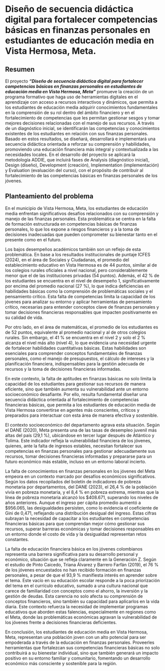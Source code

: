 # Diseño de secuencia didáctica digital para fortalecer competencias básicas en finanzas personales en estudiantes de educación media en Vista Hermosa, Meta.
## Resumen
El proyecto _**“Diseño de secuencia didáctica digital para fortalecer competencias básicas en finanzas personales en estudiantes de educación media en Vista Hermosa, Meta”**_ promueve la creación de un programa formativo que haga uso de herramientas digitales en el aprendizaje con acceso a recursos interactivos y dinámicos, que permita a los estudiantes de educación media adquirir conocimientos fundamentales en la comprensión de su rol dentro del ámbito financiero y en el fortalecimiento de competencias que les permitan gestionar sesgos y tomar mejores decisiones relacionadas con el manejo de sus recursos. A través de un diagnóstico inicial, se identificarán las competencias y conocimientos existentes de los estudiantes en relación con sus finanzas personales. Basado en estos resultados, se diseñará, desarrollará e implementará una secuencia didáctica orientada a reforzar su comprensión y habilidades, promoviendo una educación financiera más integral y contextualizada a las necesidades locales. En el desarrollo del proyecto se aplicará la metodología ADDIE, que incluirá fases de Analysis (diagnóstico inicial), Design (diseño), Development (creación), Implementation (implementación) y Evaluation (evaluación del curso), con el propósito de contribuir al fortalecimiento de las competencias básicas en finanzas personales de los jóvenes.
## Planteamiento del problema
En el municipio de Vista Hermosa, Meta, los estudiantes de educación media enfrentan significativos desafíos relacionados con su comprensión y manejo de las finanzas personales. Esta problemática se centra en la falta de formación estructurada en competencias básicas de finanzas personales, lo que los expone a riesgos financieros y a la toma de decisiones inadecuadas que pueden comprometer su bienestar tanto en el presente como en el futuro.

Los bajos desempeños académicos también son un reflejo de esta problemática. En base a los resultados institucionales de puntaje ICFES (2024), en el área de Sociales y Ciudadanas, el promedio del establecimiento educativo en Vista Hermosa es de 44 puntos, similar al de los colegios rurales oficiales a nivel nacional, pero considerablemente menor que el de las instituciones privadas (54 puntos). Además, el 42 % de los estudiantes se encuentra en el nivel de desempeño 1, significativamente por encima del promedio nacional (27 %), lo que indica deficiencias en habilidades básicas como la comprensión de problemáticas sociales y el pensamiento crítico. Esta falta de competencias limita la capacidad de los jóvenes para analizar su entorno y aplicar herramientas de pensamiento crítico, necesarias para entender conceptos clave de finanzas personales y tomar decisiones financieras responsables que impacten positivamente en su calidad de vida.

Por otro lado, en el área de matemáticas, el promedio de los estudiantes es de 52 puntos, equivalente al promedio nacional y al de otros colegios rurales. Sin embargo, el 41 % se encuentra en el nivel 2 y solo el 2 % alcanza el nivel más alto (nivel 4), lo que evidencia una necesidad urgente de fortalecer habilidades cuantitativas básicas. Estas habilidades son esenciales para comprender conceptos fundamentales de finanzas personales, como el manejo de presupuestos, el cálculo de intereses y la planificación financiera, indispensables para la gestión adecuada de recursos y la toma de decisiones financieras informadas.

En este contexto, la falta de aptitudes en finanzas básicas no solo limita la capacidad de los estudiantes para gestionar sus recursos de manera eficiente, sino que también aumenta su vulnerabilidad ante un entorno socioeconómico desafiante. Por ello, resulta fundamental diseñar una secuencia didáctica orientada al fortalecimiento de competencias financieras básicas, que permita a los estudiantes de educación media de Vista Hermosa convertirse en agentes más conscientes, críticos y preparados para interactuar con esta área de manera efectiva y sostenible.

El contexto socioeconómico del departamento agrava esta situación. Según el DANE (2020), Meta presenta una de las tasas de desempleo juvenil más altas del país (29,1 %), ubicándose en tercer lugar después de Atlántico y Tolima. Este indicador refleja la vulnerabilidad financiera de los jóvenes, quienes, ante la falta de ingresos estables, necesitan fortalecer sus competencias en finanzas personales para gestionar adecuadamente sus recursos, tomar decisiones financieras informadas y prepararse para un futuro económico más estable, incluso en un entorno laboral incierto.

La falta de conocimientos en finanzas personales en los jóvenes del Meta empeora en un contexto marcado por desafíos económicos significativos. Según los datos recopilados del boletín de indicadores de pobreza monetaria por departamentos, del DANE (2023), el 26,4 % de la población vivía en pobreza monetaria, y el 8,4 % en pobreza extrema, mientras que la línea de pobreza monetaria alcanzó los $408.671, superando los niveles de años anteriores. Aunque el ingreso per cápita promedio aumentó a $956.065, las desigualdades persisten, como lo evidencia el coeficiente de Gini de 0,471, reflejando una distribución desigual del ingreso. Estas cifras subrayan la necesidad de capacitar a los estudiantes en competencias financieras básicas para que comprendan mejor cómo gestionar sus recursos, superar barreras económicas y tomar decisiones responsables en un entorno donde el costo de vida y la desigualdad representan retos constantes.

La falta de educación financiera básica en los jóvenes colombianos representa una barrera significativa para su desarrollo personal y económico, situación que se refleja claramente en la Generación Z. Según el estudio de Pinto Caicedo, Triana Álvarez y Barrero Farfán (2019), el 76 % de los jóvenes encuestados no han recibido formación en finanzas personales, a pesar de que el 93,9 % manifiesta interés en aprender sobre el tema. Este vacío en su educación escolar responde a la poca priorización del tema en el currículo educativo, sumado a una cultura nacional que carece de familiaridad con conceptos como el ahorro, la inversión y la gestión de deudas. Esta carencia no solo afecta su comprensión de conceptos financieros, sino también su capacidad para aplicarlos en la vida diaria. Este contexto refuerza la necesidad de implementar programas educativos que aborden estas falencias, especialmente en regiones como el Meta, donde las problemáticas económicas agravan la vulnerabilidad de los jóvenes frente a decisiones financieras deficientes.

En conclusión, los estudiantes de educación media en Vista Hermosa, Meta, representan una población joven con un alto potencial para ser empoderada a través de la educación en finanzas personales. Proveerles herramientas que fortalezcan sus competencias financieras básicas no solo contribuirá a su bienestar individual, sino que también generará un impacto positivo en su entorno familiar y comunitario, fomentando un desarrollo económico más consciente y sostenible para la región.
